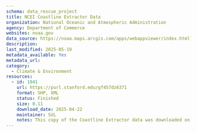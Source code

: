 ```yaml
---
schema: data_rescue_project 
title: NCEI Coastline Extractor Data
organization: National Oceanic and Atmospheric Administration
agency: Department of Commerce
websites: noaa.gov
data_source: https://noaa.maps.arcgis.com/apps/webappviewer/index.html?id=2be2d19544414752b3088b81ae3f70dd
description: 
last_modified: 2025-05-19
metadata_available: Yes
metadata_url: 
category:
  - Climate & Environment 
resources:
  - id: 1041
    url: https://purl.stanford.edu/gf457dz6371
    format: SHP, XML
    status: Finished
    size: 0.11
    download_date: 2025-04-22
    maintainer: SUL
    notes: This copy of the Coastline Extractor data was downloaded on April 22, 2025 before the Coastline Extractor map viewer (https://noaa.maps.arcgis.com/apps/webappviewer/index.html?id=2be2d19544414752b3088b81ae3f70dd) was decommissioned on May 5, 2025. Two polygons were drawn that attempted to cover all available data for all the continents with some overlap for continuity. These are represented as zipfolder and zip folder-2 in the directory. The data were downloaded with the "coastline high resolution" option. See https://web.archive.org/web/20250502202536/https://noaa.maps.arcgis.com/apps/webappviewer/index.html?id=2be2d19544414752b3088b81ae3f70dd for an example of what the map viewer looked like on May 2, 2025 before being removed. Note that download functionality might not work through the Wayback Machine archive version of the viewer.
---
```

